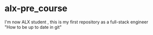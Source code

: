 # alx-pre_course
I'm now ALX student , this is my first repository as a full-stack engineer
"How to be up to date in git"
